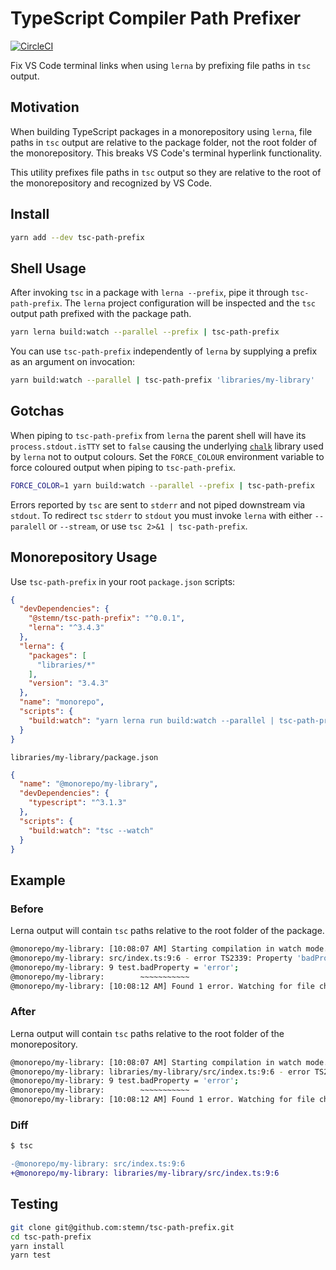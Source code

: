# TypeScript Compiler Path Prefixer

[![CircleCI](https://circleci.com/gh/stemn/tsc-path-prefix/tree/master.svg?style=svg)](https://circleci.com/gh/stemn/tsc-path-prefix/tree/master)

Fix VS Code terminal links when using `lerna` by prefixing file paths in `tsc` output.

## Motivation

When building TypeScript packages in a monorepository using `lerna`, file paths in `tsc` output are relative to the package folder, not the root folder of the monorepository. This breaks VS Code's terminal hyperlink functionality.

This utility prefixes file paths in `tsc` output so they are relative to the root of the monorepository and recognized by VS Code.

## Install

```sh
yarn add --dev tsc-path-prefix
```

## Shell Usage

After invoking `tsc` in a package with `lerna --prefix`, pipe it through `tsc-path-prefix`. The `lerna` project configuration will be inspected and the `tsc` output path prefixed with the package path.

```sh
yarn lerna build:watch --parallel --prefix | tsc-path-prefix
```

You can use `tsc-path-prefix` independently of `lerna` by supplying a prefix as an argument on invocation:

```sh
yarn build:watch --parallel | tsc-path-prefix 'libraries/my-library'
```

## Gotchas

When piping to `tsc-path-prefix` from `lerna` the parent shell will have its `process.stdout.isTTY` set to `false` causing the underlying [`chalk`](https://github.com/chalk/chalk) library used by `lerna` not to output colours. Set the `FORCE_COLOUR` environment variable to force coloured output when piping to `tsc-path-prefix`.

```sh
FORCE_COLOR=1 yarn build:watch --parallel --prefix | tsc-path-prefix
```

Errors reported by `tsc` are sent to `stderr` and not piped downstream via `stdout`. To redirect `tsc` `stderr` to `stdout` you must invoke `lerna` with either `--paralell` or `--stream`, or use `tsc 2>&1 | tsc-path-prefix`.

## Monorepository Usage

Use `tsc-path-prefix` in your root `package.json` scripts:

```json
{
  "devDependencies": {
    "@stemn/tsc-path-prefix": "^0.0.1",
    "lerna": "^3.4.3"
  },
  "lerna": {
    "packages": [
      "libraries/*"
    ],
    "version": "3.4.3"
  },
  "name": "monorepo",
  "scripts": {
    "build:watch": "yarn lerna run build:watch --parallel | tsc-path-prefix"
  }
}
```

`libraries/my-library/package.json`

```json
{
  "name": "@monorepo/my-library",
  "devDependencies": {
    "typescript": "^3.1.3"
  },
  "scripts": {
    "build:watch": "tsc --watch"
  }
}
```

## Example

### Before

Lerna output will contain `tsc` paths relative to the root folder of the package.

```sh
@monorepo/my-library: [10:08:07 AM] Starting compilation in watch mode...
@monorepo/my-library: src/index.ts:9:6 - error TS2339: Property 'badProperty' does not exist on type 'ITestInterface'.
@monorepo/my-library: 9 test.badProperty = 'error';
@monorepo/my-library:        ~~~~~~~~~~~
@monorepo/my-library: [10:08:12 AM] Found 1 error. Watching for file changes.
```

### After

Lerna output will contain `tsc` paths relative to the root folder of the monorepository.

```sh
@monorepo/my-library: [10:08:07 AM] Starting compilation in watch mode...
@monorepo/my-library: libraries/my-library/src/index.ts:9:6 - error TS2339: Property 'badProperty' does not exist on type 'ITestInterface'.
@monorepo/my-library: 9 test.badProperty = 'error';
@monorepo/my-library:        ~~~~~~~~~~~
@monorepo/my-library: [10:08:12 AM] Found 1 error. Watching for file changes.
```

### Diff

```diff
$ tsc

-@monorepo/my-library: src/index.ts:9:6
+@monorepo/my-library: libraries/my-library/src/index.ts:9:6
```

## Testing

```sh
git clone git@github.com:stemn/tsc-path-prefix.git
cd tsc-path-prefix
yarn install
yarn test
```

